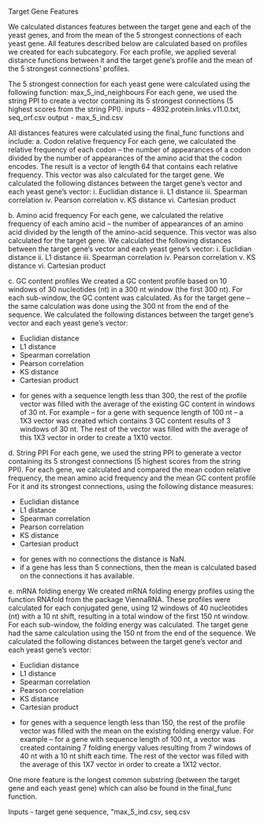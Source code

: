 Target Gene Features

We calculated distances features between the target gene and each of the yeast genes, and from the mean of the 5 strongest connections of each yeast gene. All features described below are calculated based on profiles we created for each subcategory. For each profile, we applied several distance functions between it and the target gene’s profile and the mean of the 5 strongest connections' profiles. 

The 5 strongest connection for each yeast gene were calculated using the following function:
max_5_ind_neighbours
For each gene, we used the string PPI to create a vector containing its 5 strongest connections (5 highest scores from the string PPI).
inputs - 4932.protein.links.v11.0.txt, seq_orf.csv
output - max_5_ind.csv

All distances features were calculated using the final_func functions and include:
a.	Codon relative frequency 
For each gene, we calculated the relative frequency of each codon – the number of appearances of a codon divided by the number of appearances of the amino acid that the codon encodes. The result is a vector of length 64 that contains each relative frequency.
This vector was also calculated for the target gene.
We calculated the following distances between the target gene’s vector and each yeast gene’s vector:
i.	Euclidian distance
ii.	L1 distance 
iii.	Spearman correlation
iv.	Pearson correlation 
v.	KS distance
vi.	Cartesian product

b.	Amino acid frequency
For each gene, we calculated the relative frequency of each amino acid – the number of appearances of an amino acid divided by the length of the amino-acid sequence. 
This vector was also calculated for the target gene.
We calculated the following distances between the target gene’s vector and each yeast gene’s vector:
i.	Euclidian distance
ii.	L1 distance 
iii.	Spearman correlation
iv.	Pearson correlation 
v.	KS distance
vi.	Cartesian product

c.	GC content profiles
We created a GC content profile based on 10 windows of 30 nucleotides (nt) in a 300 nt window (the first 300 nt). For each sub-window, the GC content was calculated. 
As for the target gene – the same calculation was done using the 300 nt from the end of the sequence.
We calculated the following distances between the target gene’s vector and each yeast gene’s vector:
- Euclidian distance
- L1 distance 
- Spearman correlation
- Pearson correlation 
- KS distance
- Cartesian product
* for genes with a sequence length less than 300, the rest of the profile vector was filled with the average of the existing GC content in windows of 30 nt. For example – for a gene with sequence length of 100 nt – a 1X3 vector was created which contains 3 GC content results of 3 windows of 30 nt. The rest of the vector was filled with the average of this 1X3 vector in order to create a 1X10 vector.

d.	String PPI
For each gene, we used the string PPI to generate a vector containing its 5 strongest connections (5 highest scores from the string PPI).
For each gene, we calculated and compared the mean codon relative frequency, the mean amino acid frequency and the mean GC content profile For it and its strongest connections, using the following distance measures: 
- Euclidian distance
- L1 distance 
- Spearman correlation
- Pearson correlation 
- KS distance
- Cartesian product
* for genes with no connections the distance is NaN.
* if a gene has less than 5 connections, then the mean is calculated based on the connections it has available.

e.	mRNA folding energy
We created mRNA folding energy profiles using the function RNAfold from the package ViennaRNA.  These profiles were calculated for each conjugated gene, using 12 windows of 40 nucleotides (nt) with a 10 nt shift, resulting in a total window of the first 150 nt window. For each sub-window, the folding energy was calculated. 
The target gene had the same calculation using the 150 nt from the end of the sequence.
We calculated the following distances between the target gene’s vector and each yeast gene’s vector:
- Euclidian distance
- L1 distance 
- Spearman correlation
- Pearson correlation 
- KS distance
- Cartesian product
* for genes with a sequence length less than 150, the rest of the profile vector was filled with the mean on the existing folding energy value. For example – for a gene with sequence length of 100 nt, a vector was created containing 7 folding energy values resulting from 7 windows of 40 nt with a 10 nt shift each time. The rest of the vector was filled with the average of this 1X7 vector in order to create a 1X12 vector.

One more feature is the longest common substring (between the target gene and each yeast gene) which can also be found in the final_func function.

Inputs - target gene sequence, "max_5_ind.csv, seq.csv
